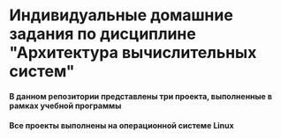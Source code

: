 # Индивидуальные домашние задания по дисциплине "Архитектура вычислительных систем"
#### В данном репозитории представлены три проекта, выполненные в рамках учебной программы
#### Все проекты выполнены на операционной системе Linux
